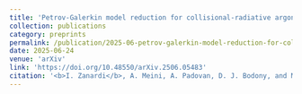 ```yaml
---
title: 'Petrov-Galerkin model reduction for collisional-radiative argon plasma'
collection: publications
category: preprints
permalink: /publication/2025-06-petrov-galerkin-model-reduction-for-collisional-radiative-argon-plasma
date: 2025-06-24
venue: 'arXiv'
link: 'https://doi.org/10.48550/arXiv.2506.05483'
citation: '<b>I. Zanardi</b>, A. Meini, A. Padovan, D. J. Bodony, and M. Panesi. Petrov‑Galerkin model reduction for collisional‑radiative argon plasma. June 2025. doi: 10.48550/arXiv.2506.05483.'
---
```

